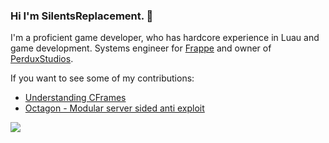 ### Hi I'm SilentsReplacement. 👋

I'm a proficient game developer, who has hardcore experience in Luau and game development. Systems engineer for [Frappe](https://www.roblox.com/groups/950346/Frapp#!/about) and owner of [PerduxStudios](https://www.roblox.com/groups/8876330/Perdux-Studios#!/about). 

If you want to see some of my contributions:

- [Understanding CFrames](https://devforum.roblox.com/t/understanding-cframes/998905)
- [Octagon - Modular server sided anti exploit](https://devforum.roblox.com/t/octagon-modular-server-sided-anti-exploit/1395630)

<img src = "https://github-readme-stats.vercel.app/api?username=SilentsReplacement&&show_icons=true&title_color=ffffff&icon_color=bb2acf&text_color=daf7dc&bg_color=151515">
